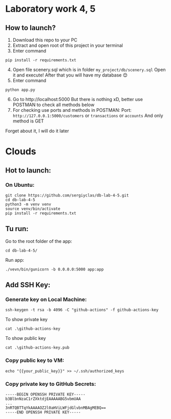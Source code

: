# Laboratory work 4, 5 

## How to launch? 

1. Download this repo to your PC
2. Extract and open root of this project in your terminal
3. Enter command
```shell
pip install -r requirements.txt
```
4. Open file scenery.sql which is in folder ```my_project/db/scenery.sql```
Open it and execute! After that you will have my database 😊
5. Enter command
```shell
python app.py
```
6. Go to http://localhost:5000
But there is nothing xD, better use POSTMAN to check all methods below
7. For checking use ports and methods in POSTMAN:
Port: ```http://127.0.0.1:5000/customers``` or ```transactions``` or ```accounts```
And only method is GET

Forget about it, I will do it later
<!-- Methods: GET, POST, PUT, DEL

Example of POST Method:
```
{"username": "John", "email": "john@example.com", "password": "123123123"}
```
PUT is the same, but you need choose user address, which data to change:
```
http://127.0.0.1:5000/users/{id_user_to_change}
``` -->


# Clouds

## Hot to launch:
### On Ubuntu:

```shell
git clone https://github.com/sergiyclas/db-lab-4-5.git
cd db-lab-4-5
python3 -m venv venv
source venv/bin/activate
pip install -r requirements.txt
```

## Tu run:

Go to the root folder of the app:
```shell
cd db-lab-4-5/
```
Run app:
```shell
./vevn/bin/gunicorn -b 0.0.0.0:5000 app:app
```


## Add SSH Key:

### Generate key on Local Machine:
```shell
ssh-keygen -t rsa -b 4096 -C "github-actions" -f github-actions-key
```

To show private key
```shell
cat .\github-actions-key
```
To show public key
```shell
cat .\github-actions-key.pub
```

### Copy public key to VM:
```shell
echo "{{your_public_key}}" >> ~/.ssh/authorized_keys
```

### Copy private key to GitHub Secrets:
```
-----BEGIN OPENSSH PRIVATE KEY-----
b3BlbnNzaC1rZXktdjEAAAAABG5vbmUAA
...
3nRTQBTTqYkAAAAOZ2l0aHViLWFjdGlvbnMBAgMEBQ==
-----END OPENSSH PRIVATE KEY-----
```